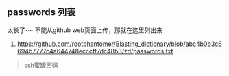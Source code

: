 ## passwords 列表
太长了~~ 不能从github web页面上传，那就在这里列出来

1. https://github.com/rootphantomer/Blasting_dictionary/blob/abc4b0b3c6694b7777c4a644748ecccff7dc48b3/zd/passwords.txt 

> ssh蜜罐密码
